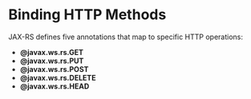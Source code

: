 # Binding HTTP Methods


JAX-RS defines five annotations that map to specific HTTP operations:

* **@javax.ws.rs.GET**
* **@javax.ws.rs.PUT**
* **@javax.ws.rs.POST**
* **@javax.ws.rs.DELETE**
* **@javax.ws.rs.HEAD**
